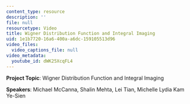 ```yaml
---
content_type: resource
description: ''
file: null
resourcetype: Video
title: Wigner Distribution Function and Integral Imaging
uid: 1e1b7720-16a6-400a-a6dc-159105513d96
video_files:
  video_captions_file: null
video_metadata:
  youtube_id: dWK25XcqFL4
---
```


**Project Topic**: Wigner Distribution Function and Integral Imaging

**Speakers**: Michael McCanna, Shalin Mehta, Lei Tian, Michelle Lydia Kam Ye-Sien